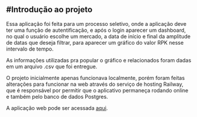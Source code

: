 #Introdução ao projeto
---

Essa aplicação foi feita para um processo seletivo, onde a aplicação deve ter uma função de autentificação, e após o login aparecer um dashboard, no qual o usuário escolhe um mercado, a data de início e final da amplitude de datas que deseja filtrar, para aparecer um gráfico do valor RPK nesse intervalo de tempo.

As informações utilizadas pra popular o gráfico e relacionados foram dadas em um arquivo .csv que foi entregue.

O projeto inicialmente apenas funcionava localmente, porém foram feitas alterações para funcionar na web através do serviço de hosting Railway, que é responsável por permitir que o aplicativo permaneça rodando online e também pelo banco de dados Postgres.

A aplicação web pode ser acessada [aqui](https://casegol2025-production.up.railway.app/).
